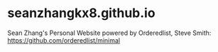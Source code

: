 # seanzhangkx8.github.io
Sean Zhang's Personal Website
powered by Orderedlist, Steve Smith: https://github.com/orderedlist/minimal